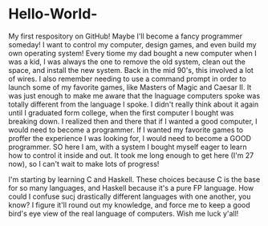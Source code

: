 # Hello-World-
My first respository on GitHub! Maybe I'll become a fancy programmer someday! I want to control my computer, design games, and even build my own operating system!
Every tiome my dad bought a new computer when I was a kid, I was always the one to remove the old system, clean out the space, and install the new system. Back in the mid 90's, this involved a lot of wires. I also remember needing to use a command prompt in order to launch some of my favorite games, like Masters of Magic and Caesar II. It was just enough to make me aware that the lnaguage computers spoke was totally different from the language I spoke. I didn't really think about it again until I graduated form college, when the first computer I bought was breaking down. I realized then and there that if I wanted a good computer, I would need to become a programmer. If I wanted my favorite games to proffer the experience I was looking for, I would need to become a GOOD programmer. SO here I am, with a system I bought myself eager to learn how to control it inside and out. It took me long enough to get here (I'm 27 now), so I can't wait to make lots of progress!

I'm starting by learning C and Haskell. These choices because C is the base for so many languages, and Haskell because it's a pure FP language. How could I confuse sucj drastically different languages with one another, you know? I figure it'll round out my knowledge, and force me to keep a good bird's eye view of the real language of computers. Wish me luck y'all!
